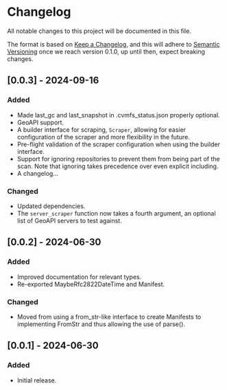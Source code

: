 # Changelog

All notable changes to this project will be documented in this file.

The format is based on [Keep a Changelog](https://keepachangelog.com/en/1.1.0/),
and this will adhere to [Semantic Versioning](https://semver.org/spec/v2.0.0.html) once
we reach version 0.1.0, up until then, expect breaking changes.

## [0.0.3] - 2024-09-16

### Added

- Made last_gc and last_snapshot in .cvmfs_status.json properly optional.
- GeoAPI support.
- A builder interface for scraping, `Scraper`, allowing for easier configuration of the scraper and more flexibility in the future.
- Pre-flight validation of the scraper configuration when using the builder interface.
- Support for ignoring repositories to prevent them from being part of the scan. Note that ignoring takes precedence over even explicit including.
- A changelog...

### Changed

- Updated dependencies.
- The `server_scraper` function now takes a fourth argument, an optional list of GeoAPI servers to test against.

## [0.0.2] - 2024-06-30

### Added

- Improved documentation for relevant types.
- Re-exported MaybeRfc2822DateTime and Manifest.
  
### Changed

- Moved from using a from_str-like interface to create Manifests to implementing FromStr and thus allowing the use of parse().

## [0.0.1] - 2024-06-30

### Added

- Initial release.
